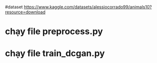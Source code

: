#dataset https://www.kaggle.com/datasets/alessiocorrado99/animals10?resource=download

# chạy file preprocess.py
# chạy file train_dcgan.py

